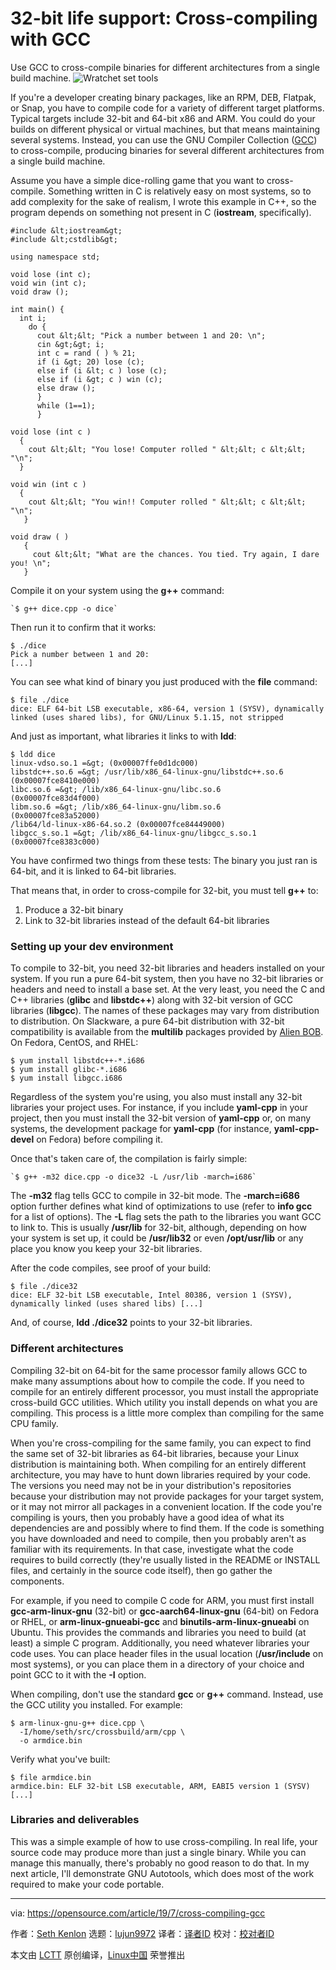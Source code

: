 [#]: collector: (lujun9972)
[#]: translator: (robsean)
[#]: reviewer: ( )
[#]: publisher: ( )
[#]: url: ( )
[#]: subject: (32-bit life support: Cross-compiling with GCC)
[#]: via: (https://opensource.com/article/19/7/cross-compiling-gcc)
[#]: author: (Seth Kenlon https://opensource.com/users/seth)

32-bit life support: Cross-compiling with GCC
======
Use GCC to cross-compile binaries for different architectures from a
single build machine.
![Wratchet set tools][1]

If you're a developer creating binary packages, like an RPM, DEB, Flatpak, or Snap, you have to compile code for a variety of different target platforms. Typical targets include 32-bit and 64-bit x86 and ARM. You could do your builds on different physical or virtual machines, but that means maintaining several systems. Instead, you can use the GNU Compiler Collection ([GCC][2]) to cross-compile, producing binaries for several different architectures from a single build machine.

Assume you have a simple dice-rolling game that you want to cross-compile. Something written in C is relatively easy on most systems, so to add complexity for the sake of realism, I wrote this example in C++, so the program depends on something not present in C (**iostream**, specifically).


```
#include &lt;iostream&gt;
#include &lt;cstdlib&gt;

using namespace std;

void lose (int c);
void win (int c);
void draw ();

int main() {
  int i;
    do {
      cout &lt;&lt; "Pick a number between 1 and 20: \n";
      cin &gt;&gt; i;
      int c = rand ( ) % 21;
      if (i &gt; 20) lose (c);
      else if (i &lt; c ) lose (c);
      else if (i &gt; c ) win (c);
      else draw ();
      }
      while (1==1);
      }

void lose (int c )
  {
    cout &lt;&lt; "You lose! Computer rolled " &lt;&lt; c &lt;&lt; "\n";
  }

void win (int c )
  {
    cout &lt;&lt; "You win!! Computer rolled " &lt;&lt; c &lt;&lt; "\n";
   }

void draw ( )
   {
     cout &lt;&lt; "What are the chances. You tied. Try again, I dare you! \n";
   }
```

Compile it on your system using the **g++** command:


```
`$ g++ dice.cpp -o dice`
```

Then run it to confirm that it works:


```
$ ./dice
Pick a number between 1 and 20:
[...]
```

You can see what kind of binary you just produced with the **file** command:


```
$ file ./dice
dice: ELF 64-bit LSB executable, x86-64, version 1 (SYSV), dynamically
linked (uses shared libs), for GNU/Linux 5.1.15, not stripped
```

And just as important, what libraries it links to with **ldd**:


```
$ ldd dice
linux-vdso.so.1 =&gt; (0x00007ffe0d1dc000)
libstdc++.so.6 =&gt; /usr/lib/x86_64-linux-gnu/libstdc++.so.6
(0x00007fce8410e000)
libc.so.6 =&gt; /lib/x86_64-linux-gnu/libc.so.6
(0x00007fce83d4f000)
libm.so.6 =&gt; /lib/x86_64-linux-gnu/libm.so.6
(0x00007fce83a52000)
/lib64/ld-linux-x86-64.so.2 (0x00007fce84449000)
libgcc_s.so.1 =&gt; /lib/x86_64-linux-gnu/libgcc_s.so.1
(0x00007fce8383c000)
```

You have confirmed two things from these tests: The binary you just ran is 64-bit, and it is linked to 64-bit libraries.

That means that, in order to cross-compile for 32-bit, you must tell **g++** to:

  1. Produce a 32-bit binary
  2. Link to 32-bit libraries instead of the default 64-bit libraries



### Setting up your dev environment

To compile to 32-bit, you need 32-bit libraries and headers installed on your system. If you run a pure 64-bit system, then you have no 32-bit libraries or headers and need to install a base set. At the very least, you need the C and C++ libraries (**glibc** and **libstdc++**) along with 32-bit version of GCC libraries (**libgcc**). The names of these packages may vary from distribution to distribution. On Slackware, a pure 64-bit distribution with 32-bit compatibility is available from the **multilib** packages provided by [Alien BOB][3]. On Fedora, CentOS, and RHEL:


```
$ yum install libstdc++-*.i686
$ yum install glibc-*.i686
$ yum install libgcc.i686
```

Regardless of the system you're using, you also must install any 32-bit libraries your project uses. For instance, if you include **yaml-cpp** in your project, then you must install the 32-bit version of **yaml-cpp** or, on many systems, the development package for **yaml-cpp** (for instance, **yaml-cpp-devel** on Fedora) before compiling it.

Once that's taken care of, the compilation is fairly simple:


```
`$ g++ -m32 dice.cpp -o dice32 -L /usr/lib -march=i686`
```

The **-m32** flag tells GCC to compile in 32-bit mode. The **-march=i686** option further defines what kind of optimizations to use (refer to **info gcc** for a list of options). The **-L** flag sets the path to the libraries you want GCC to link to. This is usually **/usr/lib** for 32-bit, although, depending on how your system is set up, it could be **/usr/lib32** or even **/opt/usr/lib** or any place you know you keep your 32-bit libraries.

After the code compiles, see proof of your build:


```
$ file ./dice32
dice: ELF 32-bit LSB executable, Intel 80386, version 1 (SYSV),
dynamically linked (uses shared libs) [...]
```

And, of course, **ldd ./dice32** points to your 32-bit libraries.

### Different architectures

Compiling 32-bit on 64-bit for the same processor family allows GCC to make many assumptions about how to compile the code. If you need to compile for an entirely different processor, you must install the appropriate cross-build GCC utilities. Which utility you install depends on what you are compiling. This process is a little more complex than compiling for the same CPU family.

When you're cross-compiling for the same family, you can expect to find the same set of 32-bit libraries as 64-bit libraries, because your Linux distribution is maintaining both. When compiling for an entirely different architecture, you may have to hunt down libraries required by your code. The versions you need may not be in your distribution's repositories because your distribution may not provide packages for your target system, or it may not mirror all packages in a convenient location. If the code you're compiling is yours, then you probably have a good idea of what its dependencies are and possibly where to find them. If the code is something you have downloaded and need to compile, then you probably aren't as familiar with its requirements. In that case, investigate what the code requires to build correctly (they're usually listed in the README or INSTALL files, and certainly in the source code itself), then go gather the components.

For example, if you need to compile C code for ARM, you must first install **gcc-arm-linux-gnu** (32-bit) or **gcc-aarch64-linux-gnu** (64-bit) on Fedora or RHEL, or **arm-linux-gnueabi-gcc** and **binutils-arm-linux-gnueabi** on Ubuntu. This provides the commands and libraries you need to build (at least) a simple C program. Additionally, you need whatever libraries your code uses. You can place header files in the usual location (**/usr/include** on most systems), or you can place them in a directory of your choice and point GCC to it with the **-I** option.

When compiling, don't use the standard **gcc** or **g++** command. Instead, use the GCC utility you installed. For example:


```
$ arm-linux-gnu-g++ dice.cpp \
  -I/home/seth/src/crossbuild/arm/cpp \
  -o armdice.bin
```

Verify what you've built:


```
$ file armdice.bin
armdice.bin: ELF 32-bit LSB executable, ARM, EABI5 version 1 (SYSV) [...]
```

### Libraries and deliverables

This was a simple example of how to use cross-compiling. In real life, your source code may produce more than just a single binary. While you can manage this manually, there's probably no good reason to do that. In my next article, I'll demonstrate GNU Autotools, which does most of the work required to make your code portable.

--------------------------------------------------------------------------------

via: https://opensource.com/article/19/7/cross-compiling-gcc

作者：[Seth Kenlon][a]
选题：[lujun9972][b]
译者：[译者ID](https://github.com/译者ID)
校对：[校对者ID](https://github.com/校对者ID)

本文由 [LCTT](https://github.com/LCTT/TranslateProject) 原创编译，[Linux中国](https://linux.cn/) 荣誉推出

[a]: https://opensource.com/users/seth
[b]: https://github.com/lujun9972
[1]: https://opensource.com/sites/default/files/styles/image-full-size/public/lead-images/tools_osyearbook2016_sysadmin_cc.png?itok=Y1AHCKI4 (Wratchet set tools)
[2]: https://gcc.gnu.org/
[3]: http://www.slackware.com/~alien/multilib/
